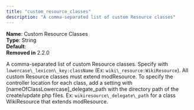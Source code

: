 ```yaml
---
title: "custom_resource_classes"
description: "A comma-separated list of custom Resource classes"
---
```


**Name**: Custom Resource Classes  
**Type**: String  
**Default**:  
**Removed in** 2.2.0

A comma-separated list of custom Resource classes. Specify with `lowercase\_lexicon\_key:className` (Ex: `wiki\_resource:WikiResource`). All custom Resource classes must extend modResource. To specify the controller location for each class, add a setting with \[nameOfClassLowercase\]\_delegate\_path with the directory path of the create/update php files. Ex: `wikiresource\_delegate\_path` for a class WikiResource that extends modResource.